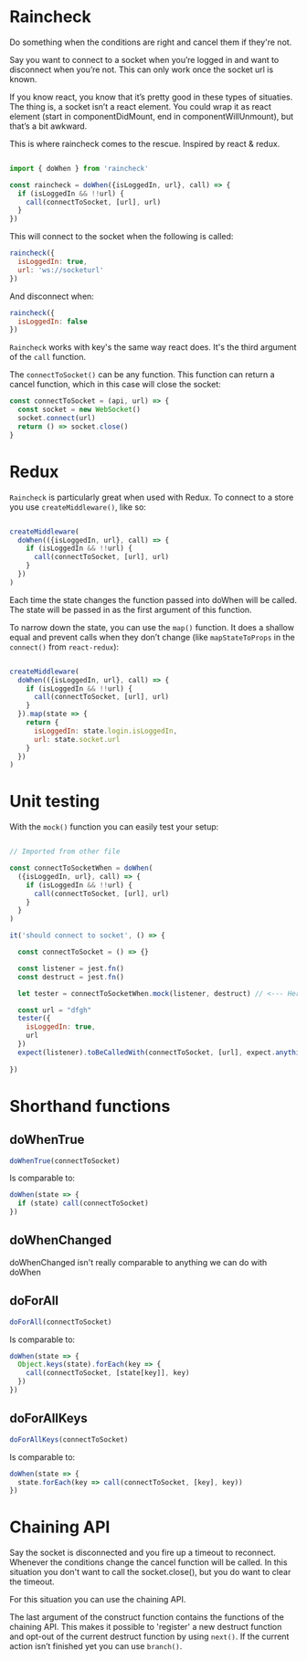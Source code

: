 # Raincheck

Do something when the conditions are right and cancel them if they're not.

Say you want to connect to a socket when you’re logged in and want to disconnect when you’re not. This can only work once the socket url is known.

If you know react, you know that it’s pretty good in these types of situaties. The thing is, a socket isn’t a react element. You could wrap it as react element (start in componentDidMount, end in componentWillUnmount), but that’s a bit awkward. 

This is where raincheck comes to the rescue. Inspired by react & redux.


```javascript

import { doWhen } from 'raincheck'

const raincheck = doWhen({isLoggedIn, url}, call) => {
  if (isLoggedIn && !!url) {
    call(connectToSocket, [url], url) 
  }
})

```

This will connect to the socket when the following is called:

```javascript
raincheck({
  isLoggedIn: true,
  url: 'ws://socketurl'
})
```

And disconnect when:

```javascript
raincheck({
  isLoggedIn: false
})
```

`Raincheck` works with key's the same way react does. It's the third argument of the `call` function.

The `connectToSocket()` can be any function. This function can return a cancel function, which in this case will close the socket:

```javascript
const connectToSocket = (api, url) => {
  const socket = new WebSocket()
  socket.connect(url)
  return () => socket.close()
}
```

# Redux

`Raincheck` is particularly great when used with Redux.
To connect to a store you use `createMiddleware()`, like so:

```javascript

createMiddleware(
  doWhen(({isLoggedIn, url}, call) => {
    if (isLoggedIn && !!url) {
      call(connectToSocket, [url], url) 
    }
  })
)

```

Each time the state changes the function passed into doWhen will be called. The state will be passed in as the first argument of this function.

To narrow down the state, you can use the `map()` function. It does a shallow equal and prevent calls when they don’t change (like `mapStateToProps` in the `connect()` from `react-redux`):

```javascript

createMiddleware(
  doWhen(({isLoggedIn, url}, call) => {
    if (isLoggedIn && !!url) {
      call(connectToSocket, [url], url) 
    }
  }).map(state => {
    return {
      isLoggedIn: state.login.isLoggedIn,
      url: state.socket.url
    }
  })
)

```

# Unit testing

With the `mock()` function you can easily test your setup:

```javascript

// Imported from other file

const connectToSocketWhen = doWhen(
  ({isLoggedIn, url}, call) => {
    if (isLoggedIn && !!url) {
      call(connectToSocket, [url], url)
    }
  }
)

it('should connect to socket', () => {

  const connectToSocket = () => {}

  const listener = jest.fn()
  const destruct = jest.fn()

  let tester = connectToSocketWhen.mock(listener, destruct) // <--- Here's the magic :)

  const url = "dfgh"
  tester({
    isLoggedIn: true,
    url
  })
  expect(listener).toBeCalledWith(connectToSocket, [url], expect.anything())
	
})
```

# Shorthand functions

## doWhenTrue

```javascript
doWhenTrue(connectToSocket)
```

Is comparable to:

```javascript
doWhen(state => {
  if (state) call(connectToSocket)
})
```

## doWhenChanged
doWhenChanged isn't really comparable to anything we can do with doWhen

## doForAll
```javascript
doForAll(connectToSocket)
```

Is comparable to:

```javascript
doWhen(state => {
  Object.keys(state).forEach(key => {
    call(connectToSocket, [state[key]], key)
  })
})
```

## doForAllKeys
```javascript
doForAllKeys(connectToSocket)
```

Is comparable to:

```javascript
doWhen(state => {
  state.forEach(key => call(connectToSocket, [key], key))
})
```

# Chaining API

Say the socket is disconnected and you fire up a timeout to reconnect. Whenever the conditions change the cancel function will be called. In this situation you don't want to call the socket.close(), but you do want to clear the timeout.

For this situation you can use the chaining API.

The last argument of the construct function contains the functions of the chaining API. This makes it possible to 'register' a new destruct function and opt-out of the current destruct function by using `next()`. If the current action isn’t finished yet you can use `branch()`.



